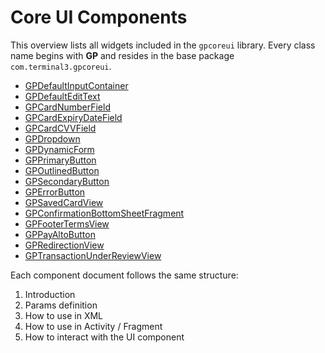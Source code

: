 # Core UI Components

This overview lists all widgets included in the `gpcoreui` library. Every class name begins with **GP** and resides in the base package `com.terminal3.gpcoreui`.

- [GPDefaultInputContainer](components/GPDefaultInputContainer.md)
- [GPDefaultEditText](components/GPDefaultEditText.md)
- [GPCardNumberField](components/GPCardNumberField.md)
- [GPCardExpiryDateField](components/GPCardExpiryDateField.md)
- [GPCardCVVField](components/GPCardCVVField.md)
- [GPDropdown](components/GPDropdown.md)
- [GPDynamicForm](components/GPDynamicForm.md)
- [GPPrimaryButton](components/GPPrimaryButton.md)
- [GPOutlinedButton](components/GPOutlinedButton.md)
- [GPSecondaryButton](components/GPSecondaryButton.md)
- [GPErrorButton](components/GPErrorButton.md)
- [GPSavedCardView](components/GPSavedCardView.md)
- [GPConfirmationBottomSheetFragment](components/GPConfirmationBottomSheetFragment.md)
- [GPFooterTermsView](components/GPFooterTermsView.md)
- [GPPayAltoButton](components/GPPayAltoButton.md)
- [GPRedirectionView](components/GPRedirectionView.md)
- [GPTransactionUnderReviewView](components/GPTransactionUnderReviewView.md)

Each component document follows the same structure:
1. Introduction
2. Params definition
3. How to use in XML
4. How to use in Activity / Fragment
5. How to interact with the UI component
